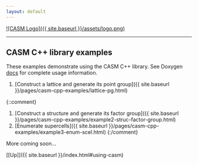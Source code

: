 ```yaml
---
layout: default
---
```


[![CASM Logo]({{ site.baseurl }}/assets/logo.png)](https://prisms-center.github.io/CASMcode_docs/)

***
## CASM C++ library examples

These examples demonstrate using the CASM C++ library.  See Doxygen [docs](https://prisms-center.github.io/CASMcode_cppdocs/latest/modules.html) for complete usage information.

1. [Construct a lattice and generate its point group]({{ site.baseurl }}/pages/casm-cpp-examples/lattice-pg.html)

{::comment}
1. [Construct a structure and generate its factor group]({{ site.baseurl }}/pages/casm-cpp-examples/example2-struc-factor-group.html)
1. [Enumerate supercells]({{ site.baseurl }}/pages/casm-cpp-examples/example3-enum-scel.html)
{:/comment}

More coming soon...

[[Up]]({{ site.baseurl }}/index.html#using-casm)
